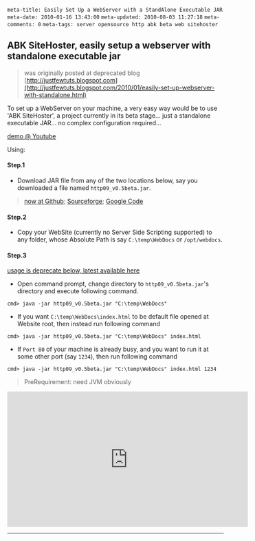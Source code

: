 ```meta-title: Easily Set Up a WebServer with a StandAlone Executable JAR```
```meta-date: 2010-01-16 13:43:00```
```meta-updated: 2010-08-03 11:27:18```
```meta-comments: 0```
```meta-tags: server opensource http abk beta web sitehoster```


## ABK SiteHoster, easily setup a webserver with standalone executable jar

> was originally posted at deprecated blog [http://justfewtuts.blogspot.com](http://justfewtuts.blogspot.com/2010/01/easily-set-up-webserver-with-standalone.html)

To set up a WebServer on your machine, a very easy way would be to use 'ABK SiteHoster', a project currently in its beta stage... just a standalone executable JAR... no complex configuration required...

[demo @ Youtube](http://www.youtube.com/watch?v=CogPa646vi8)

Using:

#### Step.1

* Download JAR file from any of the two locations below, say you downloaded a file named `http09_v0.5beta.jar`.

> [now at Github](https://github.com/abhishekkr/sitehoster); [Sourceforge](http://sourceforge.net/projects/sitehoster/); [Google Code](http://code.google.com/p/sitehoster/)


#### Step.2

* Copy your WebSite (currently no Server Side Scripting supported) to any folder, whose Absolute Path is say `C:\temp\WebDocs` or `/opt/webdocs`.


#### Step.3

[usage is deprecate below, latest available here](https://github.com/abhishekkr/sitehoster/blob/master/Documentation/ReadMe_latest.txt)

* Open command prompt, change directory to `http09_v0.5beta.jar`'s directory and execute following command.

```windows
cmd> java -jar http09_v0.5beta.jar "C:\temp\WebDocs"
```

* If you want `C:\temp\WebDocs\index.html` to be default file opened at Website root, then instead run following command

```
cmd> java -jar http09_v0.5beta.jar "C:\temp\WebDocs" index.html
```

* If `Port 80` of your machine is already busy, and you want to run it at some other port (say `1234`), then run following command

```
cmd> java -jar http09_v0.5beta.jar "C:\temp\WebDocs" index.html 1234
```

> PreRequirement: need JVM obviously


<iframe width="560" height="315" src="https://www.youtube.com/embed/ENiiAccY1v0" frameborder="0" allow="accelerometer; autoplay; encrypted-media; gyroscope; picture-in-picture" allowfullscreen></iframe>

---
